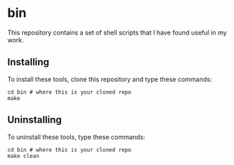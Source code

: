 # bin
This repository contains a set of shell scripts that I have found useful in my work.

## Installing
To install these tools, clone this repository and type these commands:

    cd bin # where this is your cloned repo
    make

## Uninstalling
To uninstall these tools, type these commands:

    cd bin # where this is your cloned repo
    make clean
